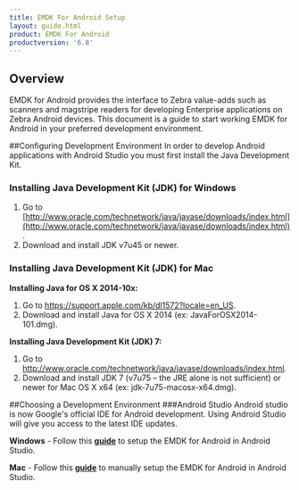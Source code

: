 ```yaml
---
title: EMDK For Android Setup
layout: guide.html
product: EMDK For Android
productversion: '6.8'
---
```


## Overview

EMDK for Android provides the interface to Zebra value-adds such as scanners and magstripe readers for developing Enterprise applications on Zebra Android devices. This document is a guide to start working EMDK for Android in your preferred development environment.
<!-- 
>**EMDK for Android 6.7 does not support Android Studio 3.0**
 -->
##Configuring Development Environment
In order to develop Android applications with Android Studio you must first install the Java Development Kit.

### Installing Java Development Kit (JDK) for Windows

1.	Go to [http://www.oracle.com/technetwork/java/javase/downloads/index.html](http://www.oracle.com/technetwork/java/javase/downloads/index.html).
2.	Download and install JDK v7u45 or newer.

### Installing Java Development Kit (JDK) for Mac

**Installing Java for OS X 2014-10x:**
1. Go to https://support.apple.com/kb/dl1572?locale=en_US.
2. Download and install Java for OS X 2014 (ex: JavaForOSX2014-101.dmg).

**Installing Java Development Kit (JDK) 7:**
1. Go to http://www.oracle.com/technetwork/java/javase/downloads/index.html.
2. Download and install JDK 7 (v7u75 – the JRE alone is not sufficient) or newer for Mac OS X x64 (ex: jdk-7u75-macosx-x64.dmg).  

##Choosing a Development Environment
###Android Studio
Android studio is now Google's official IDE for Android development. Using Android Studio will give you access to the latest IDE updates.
<!-- 
>**EMDK for Android 6.7 does not support Android Studio 3.0**
 -->
**Windows** - Follow this [**guide**](/emdk-for-android/6-7/guide/setupAndroidStudio) to setup the EMDK for Android in Android Studio.

**Mac** - Follow this [**guide**](/emdk-for-android/6-7/guide/setupAndroidStudioMac) to manually setup the EMDK for Android in Android Studio.



















